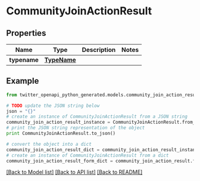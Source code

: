 # CommunityJoinActionResult


## Properties

Name | Type | Description | Notes
------------ | ------------- | ------------- | -------------
**typename** | [**TypeName**](TypeName.md) |  | 

## Example

```python
from twitter_openapi_python_generated.models.community_join_action_result import CommunityJoinActionResult

# TODO update the JSON string below
json = "{}"
# create an instance of CommunityJoinActionResult from a JSON string
community_join_action_result_instance = CommunityJoinActionResult.from_json(json)
# print the JSON string representation of the object
print CommunityJoinActionResult.to_json()

# convert the object into a dict
community_join_action_result_dict = community_join_action_result_instance.to_dict()
# create an instance of CommunityJoinActionResult from a dict
community_join_action_result_form_dict = community_join_action_result.from_dict(community_join_action_result_dict)
```
[[Back to Model list]](../README.md#documentation-for-models) [[Back to API list]](../README.md#documentation-for-api-endpoints) [[Back to README]](../README.md)


